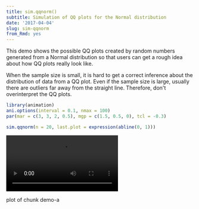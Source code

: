 ```yaml
---
title: sim.qqnorm()
subtitle: Simulation of QQ plots for the Normal distribution
date: '2017-04-04'
slug: sim-qqnorm
from_Rmd: yes
---
```


This demo shows the possible QQ plots created by random numbers generated
from a Normal distribution so that users can get a rough idea about how QQ
plots really look like.

When the sample size is small, it is hard to get a correct inference about
the distribution of data from a QQ plot. Even if the sample size is large,
usually there are outliers far away from the straight line. Therefore, don't
overinterpret the QQ plots.
 

```r
library(animation)
ani.options(interval = 0.1, nmax = 100)
par(mar = c(3, 3, 2, 0.5), mgp = c(1.5, 0.5, 0), tcl = -0.3)

sim.qqnorm(n = 20, last.plot = expression(abline(0, 1)))
```

<video controls loop autoplay><source src="https://assets.yihui.name/figures/animation/example/sim-qqnorm/demo-a.mp4" /><p>plot of chunk demo-a</p></video>
